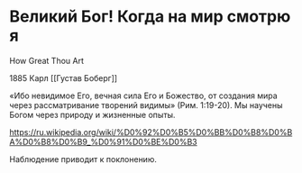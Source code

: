 # Великий Бог! Когда на мир смотрю я

How Great Thou Art

1885 Карл [[Густав Боберг]]

«Ибо невидимое Его, вечная сила Его и Божество, от создания мира через рассматривание творений видимы» (Рим. 1:19-20). Мы научены Богом через природу и жизненные опыты.

https://ru.wikipedia.org/wiki/%D0%92%D0%B5%D0%BB%D0%B8%D0%BA%D0%B8%D0%B9_%D0%91%D0%BE%D0%B3


Наблюдение приводит к поклонению.

